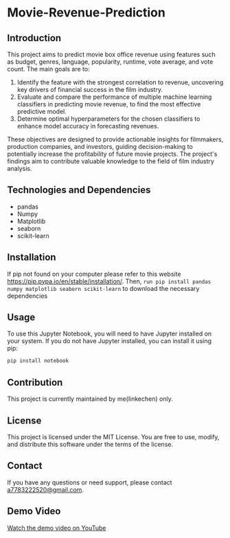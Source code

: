# Movie-Revenue-Prediction
## Introduction
This project aims to predict movie box office revenue using features such as budget, genres, language, popularity, runtime, vote average, and vote count. The main goals are to:
1. Identify the feature with the strongest correlation to revenue, uncovering key drivers of financial success in the film industry.
2. Evaluate and compare the performance of multiple machine learning classifiers in predicting movie revenue, to find the most effective predictive model.
3. Determine optimal hyperparameters for the chosen classifiers to enhance model accuracy in forecasting revenues.

These objectives are designed to provide actionable insights for filmmakers, production companies, and investors, guiding decision-making to potentially increase the profitability of future movie projects. The project's findings aim to contribute valuable knowledge to the field of film industry analysis.
## Technologies and Dependencies
* pandas
* Numpy
* Matplotlib
* seaborn
* scikit-learn
## Installation
If pip not found on your computer please refer to this website https://pip.pypa.io/en/stable/installation/. Then, `run pip install pandas numpy matplotlib seaborn scikit-learn` to download the necessary dependencies
## Usage
To use this Jupyter Notebook, you will need to have Jupyter installed on your system. If you do not have Jupyter installed, you can install it using pip:

```bash
pip install notebook
```
## Contribution
This project is currently maintained by me(linkechen) only.
## License
This project is licensed under the MIT License. You are free to use, modify, and distribute this software under the terms of the license.
## Contact
If you have any questions or need support, please contact a7783222520@gmail.com.
## Demo Video
[Watch the demo video on YouTube](https://youtu.be/lWIefzIcqyI)
